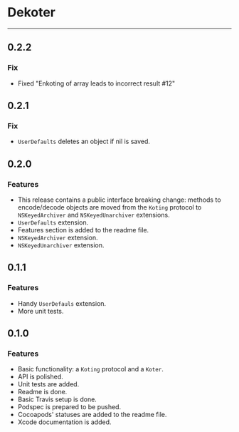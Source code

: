 # Dekoter

---

## 0.2.2

### Fix

* Fixed "Enkoting of array leads to incorrect result #12"

## 0.2.1

### Fix

* `UserDefaults` deletes an object if nil is saved.

## 0.2.0

### Features

* This release contains a public interface breaking change: methods to encode/decode objects are moved from the `Koting` protocol to `NSKeyedArchiver` and `NSKeyedUnarchiver` extensions.
* `UserDefaults` extension.
* Features section is added to the readme file.
* `NSKeyedArchiver` extension.
* `NSKeyedUnarchiver` extension.

## 0.1.1

### Features

* Handy `UserDefauls` extension.
* More unit tests.

## 0.1.0

### Features

* Basic functionality: a `Koting` protocol and a `Koter`.
* API is polished.
* Unit tests are added.
* Readme is done.
* Basic Travis setup is done.
* Podspec is prepared to be pushed.
* Cocoapods' statuses are added to the readme file.
* Xcode documentation is added.
